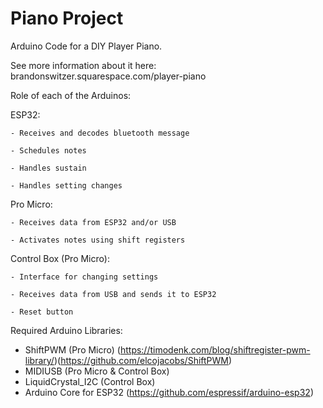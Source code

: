 # Piano Project
Arduino Code for a DIY Player Piano.

See more information about it here: brandonswitzer.squarespace.com/player-piano

Role of each of the Arduinos:

  ESP32:
  
    - Receives and decodes bluetooth message
    
    - Schedules notes
    
    - Handles sustain
    
    - Handles setting changes
    
  Pro Micro:
  
    - Receives data from ESP32 and/or USB
    
    - Activates notes using shift registers
    
  Control Box (Pro Micro):
  
    - Interface for changing settings
    
    - Receives data from USB and sends it to ESP32
    
    - Reset button
    
Required Arduino Libraries:
  - ShiftPWM (Pro Micro) (https://timodenk.com/blog/shiftregister-pwm-library/)(https://github.com/elcojacobs/ShiftPWM)
  - MIDIUSB  (Pro Micro & Control Box)
  - LiquidCrystal_I2C (Control Box)
  - Arduino Core for ESP32 (https://github.com/espressif/arduino-esp32)
